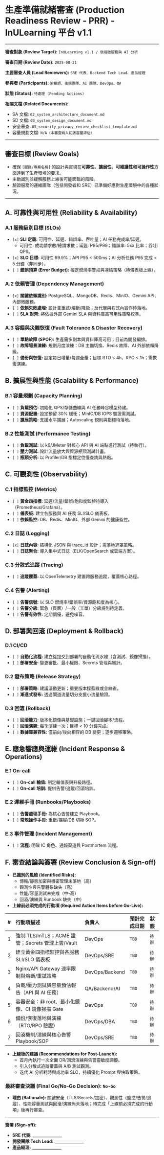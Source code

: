 # 生產準備就緒審查 (Production Readiness Review - PRR) - InULearning 平台 v1.1

---

**審查對象 (Review Target):** `InULearning v1.1 / 後端微服務與 AI 分析`

**審查日期 (Review Date):** `2025-08-21`

**主要審查人員 (Lead Reviewers):** `SRE 代表、Backend Tech Lead、產品經理`

**參與者 (Participants):** `架構師、後端團隊、AI 團隊、DevOps、QA`

**狀態 (Status):** `待處理 (Pending Actions)`

**相關文檔 (Related Documents):**
*   SA 文檔: `02_system_architecture_document.md`
*   SD 文檔: `03_system_design_document.md`
*   安全審查: `05_security_privacy_review_checklist_template.md`
*   容量規劃文檔: `N/A（本審查納入初版容量評估）`

---

## 審查目標 (Review Goals)

*   確保 `[服務/專案名稱]` 的設計與實現在**可靠性、擴展性、可維護性和可操作性**方面達到了生產環境的要求。
*   主動識別並緩解服務上線後可能面臨的風險。
*   驗證服務的運維團隊（包括開發者和 SRE）已準備好應對生產環境中的各種狀況。

---

## A. 可靠性與可用性 (Reliability & Availability)

### A.1 服務級別目標 (SLOs)
*   `[x]` **SLI 定義:** 可用性、延遲、錯誤率、吞吐量；AI 任務完成率/延遲。
    - 可用性: 成功請求數/總請求數；延遲: P95/P99；錯誤率: 5xx 比率；吞吐: QPS。
*   `[x]` **SLO 目標:** 可用性 99.9%；API P95 < 500ms；AI 分析任務 P95 完成 < 5 分鐘（非同步）。
*   `[ ]` **錯誤預算 (Error Budget):** 擬定燃燒率警戒與凍結策略（待儀表板上線）。

### A.2 依賴管理 (Dependency Management)
*   `[x]` **關鍵依賴識別:** PostgreSQL、MongoDB、Redis、MinIO、Gemini API、內部微服務。
*   `[ ]` **依賴失敗處理:** 設計含重試/熔斷/降級；反代層與程式內實作待落地。
*   `[ ]` **SLA 對齊:** 將依據外部 Gemini SLA 與資料庫高可用性策略校準。

### A.3 容錯與災難恢復 (Fault Tolerance & Disaster Recovery)
*   `[ ]` **單點故障 (SPOF):** 生產需多副本與資料庫高可用；目前為開發編排。
*   `[ ]` **故障場景演練:** 規劃月度演練：DB 主備切換、Redis 故障、AI 外部依賴降級。
*   `[ ]` **備份與恢復:** 設定每日增量/每週全量；目標 RTO < 4h、RPO < 1h；需恢復演練。

## B. 擴展性與性能 (Scalability & Performance)

### B.1 容量規劃 (Capacity Planning)
*   `[ ]` **負載預估:** 初始化 QPS/存儲曲線與 AI 任務峰谷模型待建。
*   `[ ]` **資源配置:** 設定預留 30% 緩衝；MinIO/DB IOPS 驗證需測試。
*   `[ ]` **擴展策略:** 支援水平擴展；Autoscaling 規則與指標待落地。

### B.2 性能測試 (Performance Testing)
*   `[ ]` **負載測試:** 以 k6/JMeter 對核心 API 與 AI 端點進行測試（待執行）。
*   `[ ]` **壓力測試:** 設計流量放大與資源瓶頸測試計畫。
*   `[ ]` **瓶頸分析:** 以 Profiler/DB 指標定位慢查詢與熱點。

## C. 可觀測性 (Observability)

### C.1 指標監控 (Metrics)
*   `[ ]` **黃金四指標:** 延遲/流量/錯誤/飽和度監控待導入（Prometheus/Grafana）。
*   `[ ]` **儀表板:** 建立各服務與 AI 任務 SLI/SLO 儀表板。
*   `[ ]` **依賴監控:** DB、Redis、MinIO、外部 Gemini 的健康監控。

### C.2 日誌 (Logging)
*   `[x]` **日誌內容:** 結構化 JSON 與 trace_id 設計；需落地遮罩策略。
*   `[ ]` **日誌聚合:** 導入集中式日誌（ELK/OpenSearch 或雲端方案）。

### C.3 分散式追蹤 (Tracing)
*   `[ ]` **追蹤覆蓋:** 以 OpenTelemetry 建置跨服務追蹤，覆蓋核心路徑。

### C.4 告警 (Alerting)
*   `[ ]` **告警信號:** 以 SLO 燃燒率/錯誤率/資源飽和度為核心。
*   `[ ]` **告警分級:** 緊急（頁面）/一般（工單）分級規則待定義。
*   `[ ]` **告警有效性:** 定期調優，避免噪音。

## D. 部署與回滾 (Deployment & Rollback)

### D.1 CI/CD
*   `[ ]` **自動化流程:** 建立從提交到部署的自動化流水線（含測試、鏡像掃描）。
*   `[ ]` **部署安全:** 變更審批、最小權限、Secrets 管理與審計。

### D.2 發布策略 (Release Strategy)
*   `[ ]` **部署策略:** 建議滾動更新；重要版本採藍綠或金絲雀。
*   `[ ]` **漸進式發布:** 透過閘道流量切分支援小流量驗證。

### D.3 回滾 (Rollback)
*   `[ ]` **回滾能力:** 版本化鏡像與基礎設施；一鍵回滾腳本/流程。
*   `[ ]` **回滾演練:** 每季演練一次；目標 < 10 分鐘完成。
*   `[ ]` **數據庫兼容性:** 僅前向/後向相容的 DB 變更；逐步遷移策略。

## E. 應急響應與運維 (Incident Response & Operations)

### E.1 On-call
*   `[ ]` **On-call 輪值:** 制定輪值表與升級路徑。
*   `[ ]` **On-call 培訓:** 提供告警/追蹤/回滾培訓。

### E.2 運維手冊 (Runbooks/Playbooks)
*   `[ ]` **告警處理手冊:** 為核心告警建立 Playbook。
*   `[ ]` **常規操作手冊:** 重啟/擴容/DB 切換 SOP。

### E.3 事件管理 (Incident Management)
*   `[ ]` **流程:** 明確 IC 角色、通報渠道與 Postmortem 流程。

## F. 審查結論與簽署 (Review Conclusion & Sign-off)

*   **已識別的風險 (Identified Risks):**
    *   傳輸/靜態加密與機密管理未落地（高）
    *   觀測性與告警體系缺失（高）
    *   性能/容量測試未完成（中-高）
    *   回滾/演練與 Runbook 缺失（中）
*   **上線前必須完成的行動項 (Required Action Items before Go-Live):**

| # | 行動項描述 | 負責人 | 預計完成日期 | 狀態 |
|:-:|:---|:---|:---|:---|
| 1 | 強制 TLS/mTLS；ACME 證管；Secrets 管理上雲/Vault | DevOps | `TBD` | `待辦` |
| 2 | 建立黃金四指標監控與各服務 SLI/SLO 儀表板 | DevOps/SRE | `TBD` | `待辦` |
| 3 | Nginx/API Gateway 速率限制與熔斷/重試策略 | DevOps/Backend | `TBD` | `待辦` |
| 4 | 負載/壓力測試與容量預估報告（API 與 AI 任務） | QA/Backend/AI | `TBD` | `待辦` |
| 5 | 容器安全：非 root、最小化鏡像、CI 鏡像掃描 Gate | DevOps | `TBD` | `待辦` |
| 6 | 備份/恢復落地與演練（RTO/RPO 驗證） | DevOps/DBA | `TBD` | `待辦` |
| 7 | 回滾機制/演練與核心告警 Playbook/SOP | DevOps/SRE | `TBD` | `待辦` |

*   **上線後的建議 (Recommendations for Post-Launch):**
    *   首月內執行一次全面 DR/回滾演練與告警靈敏度調優。
    *   引入分散式追蹤覆蓋與 A/B 測試觀測。
    *   迭代 AI 分析耗時與成功率 SLO，持續優化 Prompt 與快取策略。

### **最終審查決議 (Final Go/No-Go Decision):** `No-Go`

*   **理由 (Rationale):** 關鍵安全（TLS/Secrets/加密）、觀測性（監控/告警/追蹤）、性能容量測試與回滾/演練尚未落地；待完成「上線前必須完成的行動項」後再行審查。

---
**簽署 (Sign-off):**

*   **SRE 代表:** _______________
*   **開發團隊 Tech Lead:** _______________
*   **產品經理:** _______________ 